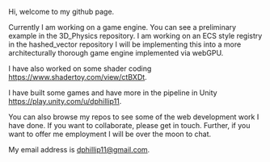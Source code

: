 Hi, welcome to my github page.

Currently I am working on a game engine. You can see a preliminary example in the 3D_Physics repository. I am working on an ECS style registry in the hashed_vector repository I will be implementing this into a more architecturally thorough game engine implemented via webGPU.

I have also worked on some shader coding https://www.shadertoy.com/view/ctBXDt.

I have built some games and have more in the pipeline in Unity https://play.unity.com/u/dphillip11.

You can also browse my repos to see some of the web development work I have done. If you want to collaborate, please get in touch. Further, if you want to offer me employment I will be over the moon to chat.

My email address is dphillip11@gmail.com.
